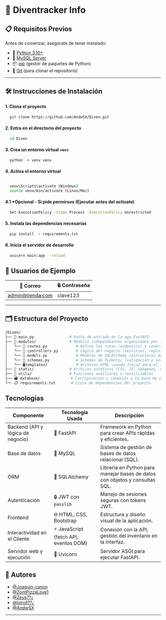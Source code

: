 # 🚀 Diventracker Info

## 📋 Requisitos Previos

Antes de comenzar, asegúrate de tener instalado:

- 🐍 [Python 3.10+](https://www.python.org/downloads/)
- 🐬 [MySQL Server](https://dev.mysql.com/downloads/mysql/)
- 📦 [pip](https://pip.pypa.io/en/stable/installation/) (gestor de paquetes de Python)
- 🌿 [Git](https://git-scm.com/) (para clonar el repositorio)

---

## 🛠️ Instrucciones de Instalación


#### 1. Clona el proyecto

```bash
  git clone https://github.com/AndwSX/Diven.git
```

#### 2. Entra en el directorio del proyecto

```bash
  cd Diven
```

#### 3. Crea un entorno virtual `venv`

```bash
  python -m venv venv
```

#### 4. Activa el entorno virtual


```bash

  venv\Scripts\activate (Windows)
  source venv/bin/activate (Linux/Mac)
```

#### 4.1 *Opcional - Si pide permirsos (Ejecutar antes del activate)


```bash
  Set-ExecutionPolicy -Scope Process -ExecutionPolicy Unrestricted
```

#### 5. Instala las dependencias necesarias

```bash
  pip install -r requirements.txt
```

#### 6. Inicia el servidor de desarrollo

```bash
  uvicorn main:app --reload
```

## 👥 Usuarios de Ejemplo

| 📧 Correo                  | 🔒 Contraseña     |
|---------------------------|-------------------|
| admin@tienda.com      | clave123     |


---

## 🗂️ Estructura del Proyecto

```bash
/Diven/
├── 📄 main.py                # Punto de entrada de la app FastAPI
├── 📁 modulos/               # Módulos independientes organizados por funcionalidad
│   └── 🔁 routes.py             # Define las rutas (endpoints) y conecta con controllers
│   └── 🧠 controllers.py        # Lógica del negocio (servicios, reglas)
│   └── 🧱 models.py             # Modelos de SQLAlchemy (estructuras de la base de datos)
│   └── 🧾 schemas.py            # Schemas de Pydantic (validación y serialización de datos)
│   └── 🖥️templates/             # Archivos HTML usando Jinja2 para el renderizado
├── 🎨 static/                # Archivos estáticos (CSS, JS, imágenes, etc.)
├── 🧰 utils/                 # Funciones auxiliares o reutilizables
├── 🗃️ database/              # Configuración y conexión a la base de datos
└── 📋 requirements.txt       # Lista de dependencias del proyecto
```

## Tecnologías

| Componente                      | Tecnología Usada                             | Descripción                                                                              |
|----------------------------------|----------------------------------------------|------------------------------------------------------------------------------------------|
| Backend (API y lógica de negocio)| 🐍 FastAPI                                   | Framework en Python para crear APIs rápidas y eficientes.                                |
| Base de datos                   | 🐬 MySQL        | Sistema de gestión de bases de datos relacional (SQL).                                   |
| ORM                             | 🔗 SQLAlchemy                                | Librería en Python para manejar bases de datos con objetos y consultas SQL.               |
| Autenticación                   | 🔒 JWT con `passlib`                 | Manejo de sesiones seguras con tokens JWT.                                                |
| Frontend                        | 🌐 HTML, CSS, Bootstrap                      | Estructura y diseño visual de la aplicación.                                              |
| Interactividad en el Cliente    | ⚡ JavaScript (fetch API, eventos DOM)        | Conexión con la API, gestión del inventario en la interfaz.                               |
| Servidor web y ejecución        | 🚀 Uvicorn                                   | Servidor ASGI para ejecutar FastAPI.                                                      |

## 👥 Autores

- [@Joaquin-canon](https://github.com/Joaquin-canon)
- [@ZontPizzaLove1](https://github.com/ZontPizzaLove1)
- [@Zeus??¿](https://github.com/Diventracker)
- [@lolroll??¿](https://github.com/Diventracker)
- [@AndwSX](https://github.com/AndwSX)


---

